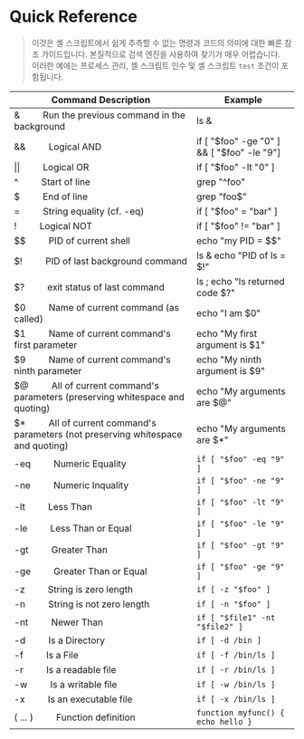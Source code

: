 # Quick Reference
> 이것은 셸 스크립트에서 쉽게 추측할 수 없는 명령과 코드의 의미에 대한 빠른 참조 가이드입니다. 본질적으로 검색 엔진을 사용하여 찾기가 매우 어렵습니다.<br/>
> 이러한 예에는 프로세스 관리, 셸 스크립트 인수 및 셸 스크립트 `test` 조건이 포함됩니다.

Command	Description | Example
--- | ---
& &emsp;&emsp;	Run the previous command in the background	| ls &
&& &emsp;&emsp;	Logical AND	| if [ "$foo" -ge "0" ] && [ "$foo" -le "9"]
\|\| &emsp;&emsp;	Logical OR	| if [ "$foo" -lt "0" ] || [ "$foo" -gt "9" ]
^ &emsp;&emsp;	Start of line	| grep "^foo"
$ &emsp;&emsp;	End of line	| grep "foo$"
= &emsp;&emsp;	String equality (cf. -eq)	| if [ "$foo" = "bar" ]
! &emsp;&emsp;	Logical NOT	| if [ "$foo" != "bar" ]
\$$ &emsp;&emsp;	PID of current shell	| echo "my PID = $$"
$! &emsp;&emsp;	PID of last background command	| ls & echo "PID of ls = $!"
$? &emsp;&emsp;	exit status of last command	| ls ; echo "ls returned code $?"
$0 &emsp;&emsp;	Name of current command (as called)	| echo "I am $0"
$1 &emsp;&emsp;	Name of current command's first parameter	| echo "My first argument is $1"
$9 &emsp;&emsp;	Name of current command's ninth parameter	| echo "My ninth argument is $9"
$@ &emsp;&emsp;	All of current command's parameters (preserving whitespace and quoting)	| echo "My arguments are $@"
$* &emsp;&emsp;	All of current command's parameters (not preserving whitespace and quoting)	| echo "My arguments are $*"
-eq &emsp;&emsp;	Numeric Equality	| `if [ "$foo" -eq "9" ]`
-ne &emsp;&emsp;	Numeric Inquality	| `if [ "$foo" -ne "9" ]`
-lt &emsp;&emsp;	Less Than	| `if [ "$foo" -lt "9" ]`
-le &emsp;&emsp;	Less Than or Equal	| `if [ "$foo" -le "9" ]`
-gt &emsp;&emsp;	Greater Than	| `if [ "$foo" -gt "9" ]`
-ge &emsp;&emsp;	Greater Than or Equal	| `if [ "$foo" -ge "9" ]`
-z &emsp;&emsp;	String is zero length	| `if [ -z "$foo" ]`
-n &emsp;&emsp;	String is not zero length	| `if [ -n "$foo" ]`
-nt &emsp;&emsp;	Newer Than	| `if [ "$file1" -nt "$file2" ]`
-d &emsp;&emsp;	Is a Directory	| `if [ -d /bin ]`
-f &emsp;&emsp;	Is a File	| `if [ -f /bin/ls ]`
-r &emsp;&emsp;	Is a readable file	| `if [ -r /bin/ls ]`
-w &emsp;&emsp;	Is a writable file	| `if [ -w /bin/ls ]`
-x &emsp;&emsp;	Is an executable file	| `if [ -x /bin/ls ]`
( ... ) &emsp;&emsp;	Function definition	| `function myfunc() { echo hello }`